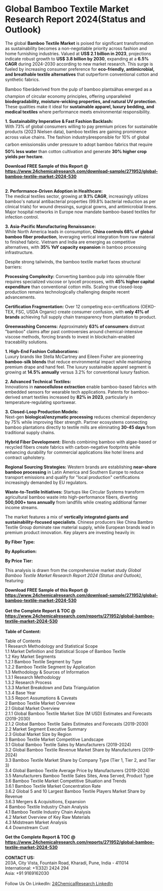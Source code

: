 <h1>Global Bamboo Textile Market Research Report 2024(Status and Outlook)</h1><p>The global <strong>Bamboo Textile Market</strong> is poised for significant transformation as sustainability becomes a non-negotiable priority across fashion and home furnishing industries. Valued at <strong>US$ 2.1 billion in 2023</strong>, projections indicate robust growth to <strong>US$ 3.8 billion by 2030</strong>, expanding at a <strong>6.5% CAGR</strong> during 2024-2030 according to new market research. This surge is fueled by increasing consumer preference for <strong>eco-friendly, antimicrobial, and breathable textile alternatives</strong> that outperform conventional cotton and synthetic fabrics.</p><p>Bamboo fiberâderived from the pulp of bamboo plantsâhas emerged as a champion of circular economy principles, offering unparalleled <strong>biodegradability, moisture-wicking properties, and natural UV protection</strong>. These qualities make it ideal for <strong>sustainable apparel, luxury bedding, and medical textiles</strong> where performance meets environmental responsibility.</p><p><strong>1. Sustainability Imperative &amp; Fast Fashion Backlash:</strong><br>
With 73% of global consumers willing to pay premium prices for sustainable products (2023 Nielsen data), bamboo textiles are gaining prominence across value chains. The fashion industryâresponsible for 10% of global carbon emissionsâis under pressure to adopt bamboo fabrics that require <strong>50% less water</strong> than cotton cultivation and generate <strong>30% higher crop yields per hectare</strong>.</p><div><b>Download FREE Sample of this Report @ 
            <a href="https://www.24chemicalresearch.com/download-sample/271952/global-bamboo-textile-market-2024-530">
            https://www.24chemicalresearch.com/download-sample/271952/global-bamboo-textile-market-2024-530</a></b></div><br><p><strong>2. Performance-Driven Adoption in Healthcare:</strong><br>
The medical textiles sector, growing at <strong>9.1% CAGR</strong>, increasingly utilizes bamboo's natural antibacterial properties (99.8% bacterial reduction as per clinical trials) for wound dressings, surgical gowns, and antimicrobial linens. Major hospital networks in Europe now mandate bamboo-based textiles for infection control.</p><p><strong>3. Asia-Pacific Manufacturing Renaissance:</strong><br>
While North America leads in consumption, <strong>China controls 68% of global bamboo fiber production</strong>, leveraging vertical integration from raw material to finished fabric. Vietnam and India are emerging as competitive alternatives, with <strong>35% YoY capacity expansion</strong> in bamboo processing infrastructure.</p><p>Despite strong tailwinds, the bamboo textile market faces structural barriers:</p><p><strong>Processing Complexity:</strong> Converting bamboo pulp into spinnable fiber requires specialized viscose or lyocell processes, with <strong>45% higher capital expenditure</strong> than conventional cotton mills. Scaling true closed-loop production remains technologically challenging despite recent advancements.</p><p><strong>Certification Fragmentation:</strong> Over 12 competing eco-certifications (OEKO-TEX, FSC, USDA Organic) create consumer confusion, with <strong>only 41% of brands</strong> achieving full supply chain transparency from plantation to product.</p><p><strong>Greenwashing Concerns:</strong> Approximately <strong>63% of consumers</strong> distrust "bamboo" claims after past controversies around chemical-intensive viscose methods, forcing brands to invest in blockchain-enabled traceability solutions.</p><p><strong>1. High-End Fashion Collaborations:</strong><br>
Luxury brands like Stella McCartney and Eileen Fisher are pioneering <strong>bamboo-silk blends</strong> that reduce environmental impact while maintaining premium drape and hand feel. The luxury sustainable apparel segment is growing at <strong>14.5% annually</strong> versus 3.2% for conventional luxury fashion.</p><p><strong>2. Advanced Technical Textiles:</strong><br>
Innovations in <strong>nanocellulose extraction</strong> enable bamboo-based fabrics with embedded sensors for wearable tech applications. Patents for bamboo-derived smart textiles increased by <strong>82% in 2023</strong>, particularly in temperature-regulating sportswear.</p><p><strong>3. Closed-Loop Production Models:</strong><br>
Next-gen <strong>biological/enzymatic processing</strong> reduces chemical dependency by 75% while improving fiber strength. Partner ecosystems connecting bamboo plantations directly to textile mills are eliminating <strong>30-45 days</strong> from traditional supply chains.</p><p><strong>Hybrid Fiber Development:</strong> Blends combining bamboo with algae-based or recycled fibers create fabrics with carbon-negative footprints while enhancing durability for commercial applications like hotel linens and contract upholstery.</p><p><strong>Regional Sourcing Strategies:</strong> Western brands are establishing <strong>near-shore bamboo processing</strong> in Latin America and Southern Europe to reduce transport emissions and qualify for "local production" certifications increasingly demanded by EU regulators.</p><p><strong>Waste-to-Textile Initiatives:</strong> Startups like Circular Systems transform agricultural bamboo waste into high-performance fibers, diverting <strong>500,000+ tons annually</strong> from landfills while creating additional farmer income streams.</p><p>The market features a mix of <strong>vertically integrated giants and sustainability-focused specialists</strong>. Chinese producers like China Bambro Textile Group dominate raw material supply, while European brands lead in premium product innovation. Key players are investing heavily in:</p><p><strong>By Fiber Type:</strong></p><p><strong>By Application:</strong></p><p><strong>By Price Tier:</strong></p><p>This analysis is drawn from the comprehensive market study <em>Global Bamboo Textile Market Research Report 2024 (Status and Outlook)</em>, featuring:</p><div><b>Download FREE Sample of this Report @ 
            <a href="https://www.24chemicalresearch.com/download-sample/271952/global-bamboo-textile-market-2024-530">
            https://www.24chemicalresearch.com/download-sample/271952/global-bamboo-textile-market-2024-530</a></b></div><br><div><b>Get the Complete Report & TOC @ 
            <a href="https://www.24chemicalresearch.com/reports/271952/global-bamboo-textile-market-2024-530">
            https://www.24chemicalresearch.com/reports/271952/global-bamboo-textile-market-2024-530</a></b></div><br>
            <b>Table of Content:</b><p>Table of Contents<br />
1 Research Methodology and Statistical Scope<br />
1.1 Market Definition and Statistical Scope of Bamboo Textile<br />
1.2 Key Market Segments<br />
1.2.1 Bamboo Textile Segment by Type<br />
1.2.2 Bamboo Textile Segment by Application<br />
1.3 Methodology & Sources of Information<br />
1.3.1 Research Methodology<br />
1.3.2 Research Process<br />
1.3.3 Market Breakdown and Data Triangulation<br />
1.3.4 Base Year<br />
1.3.5 Report Assumptions & Caveats<br />
2 Bamboo Textile Market Overview<br />
2.1 Global Market Overview<br />
2.1.1 Global Bamboo Textile Market Size (M USD) Estimates and Forecasts (2019-2030)<br />
2.1.2 Global Bamboo Textile Sales Estimates and Forecasts (2019-2030)<br />
2.2 Market Segment Executive Summary<br />
2.3 Global Market Size by Region<br />
3 Bamboo Textile Market Competitive Landscape<br />
3.1 Global Bamboo Textile Sales by Manufacturers (2019-2024)<br />
3.2 Global Bamboo Textile Revenue Market Share by Manufacturers (2019-2024)<br />
3.3 Bamboo Textile Market Share by Company Type (Tier 1, Tier 2, and Tier 3)<br />
3.4 Global Bamboo Textile Average Price by Manufacturers (2019-2024)<br />
3.5 Manufacturers Bamboo Textile Sales Sites, Area Served, Product Type<br />
3.6 Bamboo Textile Market Competitive Situation and Trends<br />
3.6.1 Bamboo Textile Market Concentration Rate<br />
3.6.2 Global 5 and 10 Largest Bamboo Textile Players Market Share by Revenue<br />
3.6.3 Mergers & Acquisitions, Expansion<br />
4 Bamboo Textile Industry Chain Analysis<br />
4.1 Bamboo Textile Industry Chain Analysis<br />
4.2 Market Overview of Key Raw Materials<br />
4.3 Midstream Market Analysis<br />
4.4 Downstream Cust</p><div><b>Get the Complete Report & TOC @ 
            <a href="https://www.24chemicalresearch.com/reports/271952/global-bamboo-textile-market-2024-530">
            https://www.24chemicalresearch.com/reports/271952/global-bamboo-textile-market-2024-530</a></b></div><br><b>CONTACT US:</b><br>
            203A, City Vista, Fountain Road, Kharadi, Pune, India - 411014<br>
            International: +1(332) 2424 294<br>
            Asia: +91 9169162030 <br><br>
            Follow Us On LinkedIn: <a href="https://www.linkedin.com/company/24chemicalresearch/">24ChemicalResearch LinkedIn</a>